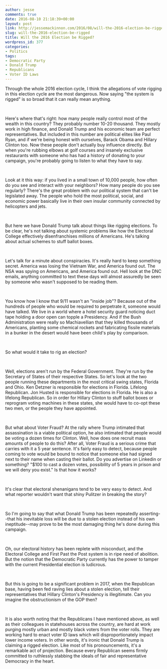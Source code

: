 ```yaml
---
author: jesse
comments: true
date: 2016-08-10 21:18:39+00:00
layout: post
link: http://jessemackinnon.com/2016/08/will-the-2016-election-be-rigged/
slug: will-the-2016-election-be-rigged
title: Will the 2016 Election be Rigged?
wordpress_id: 377
categories:
- Politics
tags:
- Democratic Party
- Donald Trump
- Republicans
- Voter ID Laws
---
```





Through the whole 2016 election cycle, I think the allegations of vote rigging in this election cycle are the most dangerous. Now saying "the system is rigged" is so broad that it can really mean anything.










 










Here's where that's right: how many people really control most of the wealth in this country? They probably number 10-20 thousand. They mostly work in high finance, and Donald Trump and his economic team are perfect representatives. But included in this number are political elites like Paul Ryan, and if we're being honest with ourselves, Barack Obama and Hillary Clinton too. Now these people don't actually buy influence directly. But when you're rubbing elbows at golf courses and insanely exclusive restaurants with someone who has had a history of donating to your campaign, you're probably going to listen to what they have to say.










 










Look at it this way: if you lived in a small town of 10,000 people, how often do you see and interact with your neighbors? How many people do you see regularly? There's the great problem with our political system that can't be legislated away. The people who hold the most political, social, and economic power basically live in their own insular community connected by helicopters and jets.










 










But here we have Donald Trump talk about things like rigging elections. To be clear, he's not talking about systemic problems like how the Electoral College effectively disenfranchises millions of Americans. He's talking about actual schemes to stuff ballot boxes.










 










Let's talk for a minute about conspiracies. It's really hard to keep something secret. America was losing the Vietnam War, and America found out. The NSA was spying on Americans, and America found out. Hell look at the DNC emails, anything committed to text these days will almost assuredly be seen by someone who wasn't supposed to be reading them.










 










You know how I know that 9/11 wasn't an "inside job"? Because out of the hundreds of people who would be required to perpetrate it, someone would have talked. We live in a world where a hotel security guard noticing duct tape holding a door open can topple a Presidency. And if the Bush Administration were really so Machiavellian that they killed thousands of Americans, planting some chemical rockets and fabricating fissile materials in a bunker in the desert would have been child's play by comparison.










 










So what would it take to rig an election?










 










Well, elections aren't run by the Federal Government. They're run by the Secretary of States of their respective States. So let's look at the two people running these departments in the most critical swing states, Florida and Ohio. Ken Detzner is responsible for elections in Florida. Lifelong Republican. Jon Husted is responsible for elections in Florida. He is also a lifelong Republican. So in order for Hillary Clinton to stuff ballot boxes or reprogram voting machines in these states, she would have to co-opt these two men, or the people they have appointed.










 










But what about Voter Fraud? At the rally where Trump intimated that assassination is a viable political option, he also intimated that people would be voting a dozen times for Clinton. Well, how does one recruit mass amounts of people to do this? After all, Voter Fraud is a serious crime that carries with it a 5 year sentence. It's fairly easy to detect, because people coming to vote would be bound to notice that someone else had signed next to their name when casting their ballot. Do you advertise on Linkedin or something? "$100 to cast a dozen votes, possibility of 5 years in prison and we will deny you exist." Is that how it works?










 










It's clear that electoral shenanigans tend to be very easy to detect. And what reporter wouldn't want that shiny Pulitzer in breaking the story?










 










So I'm going to say that what Donald Trump has been repeatedly asserting--that his inevitable loss will be due to a stolen election instead of his own ineptitude--may prove to be the most damaging thing he's done during this campaign.










 










Oh, our electoral history has been replete with misconduct, and the Electoral College and First Past the Post system is in ripe need of abolition. But the notion that the Democratic Party currently has the power to tamper with the current Presidential election is ludicrous.










 










But this is going to be a significant problem in 2017, when the Republican base, having been fed raving lies about a stolen election, tell their representatives that Hillary Clinton's Presidency is illegitimate. Can you imagine the obstructionism of the GOP then?










 










It is also worth noting that the Republicans I have mentioned above, as well as their colleagues in statehouses across the country, are hard at work purging mostly urban and mostly black voters from the voter rolls. They are working hard to enact voter ID laws which will disproportionately impact lower income voters. In other words, it's ironic that Donald Trump is claiming a rigged election. Like most of his pronouncements, it's a remarkable act of projection. Because every Republican seems firmly committed to ruthlessly stabbing the ideals of fair and representative Democracy in the heart.



